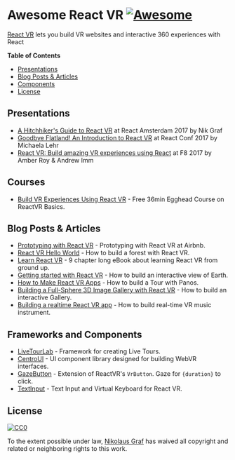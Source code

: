 # Awesome React VR [![Awesome](https://cdn.rawgit.com/sindresorhus/awesome/d7305f38d29fed78fa85652e3a63e154dd8e8829/media/badge.svg)](https://github.com/sindresorhus/awesome)

[React VR](https://facebookincubator.github.io/react-vr/) lets you build VR websites and interactive 360 experiences with React

**Table of Contents**

- [Presentations](https://github.com/nikgraf/awesome-react-vr#presentations)
- [Blog Posts & Articles](https://github.com/nikgraf/awesome-react-vr#blog-posts--articles)
- [Components](https://github.com/nikgraf/awesome-react-vr#components)
- [License](https://github.com/nikgraf/awesome-react-vr#license)

## Presentations
* [A Hitchhiker's Guide to React VR](https://www.youtube.com/watch?v=eYTlTzrNVjw) at React Amsterdam 2017 by Nik Graf
* [Goodbye Flatland! An Introduction to React VR](https://www.youtube.com/watch?v=CtVo3z_o9Rw&index=22&list=PLb0IAmt7-GS3fZ46IGFirdqKTIxlws7e0) at React Conf 2017 by Michaela Lehr
* [React VR: Build amazing VR experiences using React](https://developers.facebook.com/videos/f8-2017/react-vr-build-amazing-vr-experiences-using-react/) at F8 2017 by Amber Roy & Andrew Imm

## Courses

* [Build VR Experiences Using React VR](https://egghead.io/courses/build-virtual-reality-experiences-using-react-vr) - Free 36min Egghead Course on ReactVR Basics.

## Blog Posts & Articles

* [Prototyping with React VR](https://medium.com/airbnb-engineering/prototyping-with-react-vr-4d5ab91b6f5a) - Prototyping with React VR at Airbnb.
* [React VR Hello World](https://github.com/nikgraf/webvr-experiments/blob/master/README.md) - How to build a forest with React VR.
* [Learn React VR](https://medium.com/coding-artist/tagged/virtual-reality) - 9 chapter long eBook about learning React VR from ground up.
* [Getting started with React VR](https://www.pluralsight.com/guides/front-end-javascript/getting-started-with-react-vr) - How to build an interactive view of Earth.
* [How to Make React VR Apps](https://dzone.com/articles/how-to-make-react-vr-apps) - How to build a Tour with Panos.
* [Building a Full-Sphere 3D Image Gallery with React VR](https://www.sitepoint.com/building-a-full-sphere-3d-image-gallery-with-react-vr/) - How to build an interactive Gallery.
* [Building a realtime React VR app](https://blog.pusher.com/building-a-realtime-react-vr-app/) - How to build real-time VR music instrument.

## Frameworks and Components
* [LiveTourLab](https://github.com/livetourlab/live-tour-lab) - Framework for creating Live Tours.
* [CentroUI](https://github.com/Centroida/CentroUI) - UI component library designed for building WebVR interfaces.
* [GazeButton](https://github.com/mathdroid/react-vr-gaze-button) - Extension of ReactVR's `VrButton`. Gaze for `{duration}` to click.
* [TextInput](https://github.com/TeamRocketThesis/react-vr-textinput) - Text Input and Virtual Keyboard for React VR.

## License

[![CC0](http://mirrors.creativecommons.org/presskit/buttons/88x31/svg/cc-zero.svg)](https://creativecommons.org/publicdomain/zero/1.0/)

To the extent possible under law, [Nikolaus Graf](https://github.com/nikgraf/) has waived all copyright and related or neighboring rights to this work.
